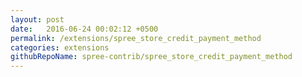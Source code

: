 ```yaml
---
layout: post
date:   2016-06-24 00:02:12 +0500
permalink: /extensions/spree_store_credit_payment_method
categories: extensions
githubRepoName: spree-contrib/spree_store_credit_payment_method
---
```

